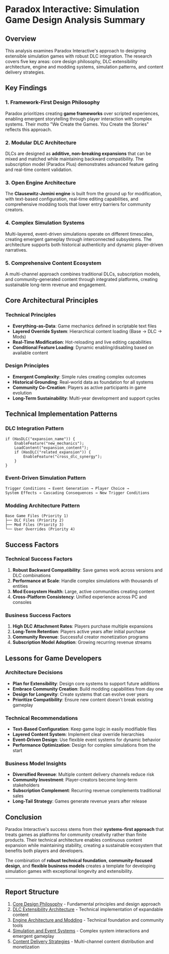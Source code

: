 # Paradox Interactive: Simulation Game Design Analysis Summary

## Overview

This analysis examines Paradox Interactive's approach to designing extensible simulation games with robust DLC integration. The research covers five key areas: core design philosophy, DLC extensibility architecture, engine and modding systems, simulation patterns, and content delivery strategies.

## Key Findings

### 1. Framework-First Design Philosophy
Paradox prioritizes creating **game frameworks** over scripted experiences, enabling emergent storytelling through player interaction with complex systems. Their motto "We Create the Games. You Create the Stories" reflects this approach.

### 2. Modular DLC Architecture
DLCs are designed as **additive, non-breaking expansions** that can be mixed and matched while maintaining backward compatibility. The subscription model (Paradox Plus) demonstrates advanced feature gating and real-time content validation.

### 3. Open Engine Architecture
The **Clausewitz-Jomini engine** is built from the ground up for modification, with text-based configuration, real-time editing capabilities, and comprehensive modding tools that lower entry barriers for community creators.

### 4. Complex Simulation Systems
Multi-layered, event-driven simulations operate on different timescales, creating emergent gameplay through interconnected subsystems. The architecture supports both historical authenticity and dynamic player-driven narratives.

### 5. Comprehensive Content Ecosystem
A multi-channel approach combines traditional DLCs, subscription models, and community-generated content through integrated platforms, creating sustainable long-term revenue and engagement.

## Core Architectural Principles

### Technical Principles
- **Everything-as-Data**: Game mechanics defined in scriptable text files
- **Layered Override System**: Hierarchical content loading (Base → DLC → Mods)
- **Real-Time Modification**: Hot-reloading and live editing capabilities
- **Conditional Feature Loading**: Dynamic enabling/disabling based on available content

### Design Principles
- **Emergent Complexity**: Simple rules creating complex outcomes
- **Historical Grounding**: Real-world data as foundation for all systems
- **Community Co-Creation**: Players as active participants in game evolution
- **Long-Term Sustainability**: Multi-year development and support cycles

## Technical Implementation Patterns

### DLC Integration Pattern
```
if (HasDLC("expansion_name")) {
    EnableFeature("new_mechanics");
    LoadContent("expansion_content");
    if (HasDLC("related_expansion")) {
        EnableFeature("cross_dlc_synergy");
    }
}
```

### Event-Driven Simulation Pattern
```
Trigger Conditions → Event Generation → Player Choice → 
System Effects → Cascading Consequences → New Trigger Conditions
```

### Modding Architecture Pattern
```
Base Game Files (Priority 1)
├── DLC Files (Priority 2)
├── Mod Files (Priority 3)
└── User Overrides (Priority 4)
```

## Success Factors

### Technical Success Factors
1. **Robust Backward Compatibility**: Save games work across versions and DLC combinations
2. **Performance at Scale**: Handle complex simulations with thousands of entities
3. **Mod Ecosystem Health**: Large, active communities creating content
4. **Cross-Platform Consistency**: Unified experience across PC and consoles

### Business Success Factors
1. **High DLC Attachment Rates**: Players purchase multiple expansions
2. **Long-Term Retention**: Players active years after initial purchase
3. **Community Revenue**: Successful creator monetization programs
4. **Subscription Model Adoption**: Growing recurring revenue streams

## Lessons for Game Developers

### Architecture Decisions
- **Plan for Extensibility**: Design core systems to support future additions
- **Embrace Community Creation**: Build modding capabilities from day one
- **Design for Longevity**: Create systems that can evolve over years
- **Prioritize Compatibility**: Ensure new content doesn't break existing gameplay

### Technical Recommendations
- **Text-Based Configuration**: Keep game logic in easily modifiable files
- **Layered Content System**: Implement clear override hierarchies
- **Event-Driven Design**: Use flexible event systems for dynamic behavior
- **Performance Optimization**: Design for complex simulations from the start

### Business Model Insights
- **Diversified Revenue**: Multiple content delivery channels reduce risk
- **Community Investment**: Player-creators become long-term stakeholders
- **Subscription Complement**: Recurring revenue complements traditional sales
- **Long-Tail Strategy**: Games generate revenue years after release

## Conclusion

Paradox Interactive's success stems from their **systems-first approach** that treats games as platforms for community creativity rather than finite products. Their technical architecture enables continuous content expansion while maintaining stability, creating a sustainable ecosystem that benefits both players and developers.

The combination of **robust technical foundation**, **community-focused design**, and **flexible business models** creates a template for developing simulation games with exceptional longevity and extensibility.

---

## Report Structure

1. [Core Design Philosophy](./01-core-design-philosophy.md) - Fundamental principles and design approach
2. [DLC Extensibility Architecture](./02-dlc-extensibility-architecture.md) - Technical implementation of expandable content
3. [Engine Architecture and Modding](./03-engine-architecture-modding.md) - Technical foundation and community tools
4. [Simulation and Event Systems](./04-simulation-event-systems.md) - Complex system interactions and emergent gameplay
5. [Content Delivery Strategies](./05-content-delivery-strategies.md) - Multi-channel content distribution and monetization